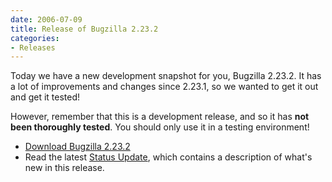 ```yaml
---
date: 2006-07-09
title: Release of Bugzilla 2.23.2
categories:
- Releases
---
```


Today we have a new development snapshot for you, Bugzilla 2.23.2. It has a lot of improvements and changes since 2.23.1, so we wanted to get it out and get it tested!

However, remember that this is a development release, and so it has **not been thoroughly tested**. You should only use it in a testing environment!

*   [Download Bugzilla 2.23.2](/download/#v224)
*   Read the latest [Status Update](/blog/2006/07/09/status-update), which contains a description of what's new in this release.

